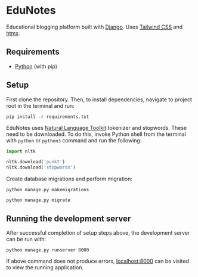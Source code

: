 # EduNotes

Educational blogging platform built with [Django](https://www.djangoproject.com/ 'Django Website'). Uses
[Tailwind CSS](https://tailwindcss.com/ 'Tailwind CSS Website') and
[htmx](https://htmx.org/ 'htmx Website').

## Requirements

-   [Python](https://python.org/downloads/ 'Download Python') (with pip)

## Setup

First clone the repository. Then, to install dependencies, navigate to project root in the terminal and run:

```
pip install -r requirements.txt
```

EduNotes uses [Natural Language Toolkit](https://www.nltk.org/ 'NLTK Website') tokenizer and stopwords. These
need to be downloaded. To do this, invoke Python shell from the terminal with `python` or `python3` command and run the
following:

```python
import nltk

nltk.download('punkt')
nltk.download('stopwords')
```

Create database migrations and perform migration:

```
python manage.py makemigrations
```

```
python manage.py migrate
```

## Running the development server

After successful completion of setup steps above, the development server can be run with:

```
python manage.py runserver 8000
```

If above command does not produce errors,
[localhost:8000](http://localhost:8000/ 'localhost port 8000') can be visited to view the running application.
